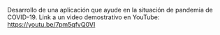 Desarrollo de una aplicación que ayude en la situación de pandemia de COVID-19.
Link a un video demostrativo en YouTube: https://youtu.be/7pm5qfvQ0VI